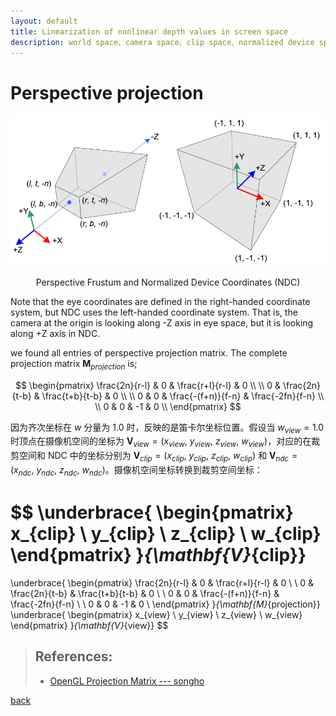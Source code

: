 ```yaml
---
layout: default
title: Linearization of nonlinear depth values in screen space
description: world space、camera space、clip space、normalized device space. etc
---
```


<head>
    <script src="https://cdn.mathjax.org/mathjax/latest/MathJax.js?config=TeX-AMS-MML_HTMLorMML" type="text/javascript"></script>
    <script type="text/x-mathjax-config">
        MathJax.Hub.Config({
            tex2jax: {
                skipTags: ['script', 'noscript', 'style', 'textarea', 'pre'],
                inlineMath: [['$','$']]
            }
        });
    </script>
</head>

# Perspective projection

<p align="center">
  <img src="../../images/LinearizationOfNonlinearDepthValues-1-PerpectiveFrustumAndNDC.png">
  <p align="center" class="caption"> Perspective Frustum and Normalized Device Coordinates (NDC) </p>
</p>

Note that the eye coordinates are defined in the right-handed coordinate system, but NDC uses the left-handed coordinate system. That is, the camera at the origin is looking along -Z axis in eye space, but it is looking along +Z axis in NDC.

we found all entries of perspective projection matrix. The complete projection matrix $\mathbf{M_{\mathit{projection}}}$ is;

$$
\begin{pmatrix}
\frac{2n}{r-l} & 0 & \frac{r+l}{r-l} & 0    \\
\\
0 & \frac{2n}{t-b} & \frac{t+b}{t-b} & 0    \\
\\
0 & 0 & \frac{-(f+n)}{f-n} & \frac{-2fn}{f-n}   \\
\\
0 & 0 & -1 & 0 \\
\end{pmatrix}
$$

因为齐次坐标在 $w$ 分量为 1.0 时，反映的是笛卡尔坐标位置。假设当 $w_{view}=1.0$ 时顶点在摄像机空间的坐标为 $\mathbf{V_{\mathit{view}}}=(x_{view}, \ y_{view}, \ z_{view}, \ w_{view})$，对应的在裁剪空间和 NDC 中的坐标分别为 $\mathbf{V_{\mathit{clip}}}=(x_{clip}, \ y_{clip}, \ z_{clip}, \ w_{clip})$ 和 $\mathbf{V_{\mathit{ndc}}}=(x_{ndc}, \ y_{ndc}, \ z_{ndc}, \ w_{ndc})$。摄像机空间坐标转换到裁剪空间坐标：

$$
\underbrace{
\begin{pmatrix}
x_{clip}    \\
y_{clip}    \\
z_{clip}    \\
w_{clip}
\end{pmatrix}
}_{\mathbf{V}_{clip}}
=
\underbrace{
\begin{pmatrix}
\frac{2n}{r-l} & 0 & \frac{r+l}{r-l} & 0    \\
\\
0 & \frac{2n}{t-b} & \frac{t+b}{t-b} & 0    \\
\\
0 & 0 & \frac{-(f+n)}{f-n} & \frac{-2fn}{f-n}   \\
\\
0 & 0 & -1 & 0 \\
\end{pmatrix}
}_{\mathbf{M}_{projection}}
\underbrace{
\begin{pmatrix}
x_{view}    \\
y_{view}    \\
z_{view}    \\
w_{view}
\end{pmatrix}
}_{\mathbf{V}_{view}}
$$

> ## References:
>
> * [OpenGL Projection Matrix --- songho](https://www.songho.ca/opengl/gl_projectionmatrix.html)


[back](./)